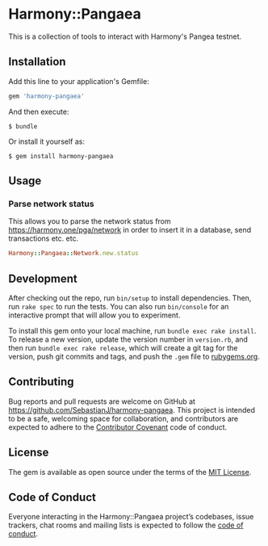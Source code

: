 # Harmony::Pangaea

This is a collection of tools to interact with Harmony's Pangea testnet.

## Installation

Add this line to your application's Gemfile:

```ruby
gem 'harmony-pangaea'
```

And then execute:

    $ bundle

Or install it yourself as:

    $ gem install harmony-pangaea

## Usage

### Parse network status

This allows you to parse the network status from https://harmony.one/pga/network in order to insert it in a database, send transactions etc. etc.

```ruby
Harmony::Pangaea::Network.new.status
```

## Development

After checking out the repo, run `bin/setup` to install dependencies. Then, run `rake spec` to run the tests. You can also run `bin/console` for an interactive prompt that will allow you to experiment.

To install this gem onto your local machine, run `bundle exec rake install`. To release a new version, update the version number in `version.rb`, and then run `bundle exec rake release`, which will create a git tag for the version, push git commits and tags, and push the `.gem` file to [rubygems.org](https://rubygems.org).

## Contributing

Bug reports and pull requests are welcome on GitHub at https://github.com/SebastianJ/harmony-pangaea. This project is intended to be a safe, welcoming space for collaboration, and contributors are expected to adhere to the [Contributor Covenant](http://contributor-covenant.org) code of conduct.

## License

The gem is available as open source under the terms of the [MIT License](https://opensource.org/licenses/MIT).

## Code of Conduct

Everyone interacting in the Harmony::Pangaea project’s codebases, issue trackers, chat rooms and mailing lists is expected to follow the [code of conduct](https://github.com/SebastianJ/harmony-pangaea/blob/master/CODE_OF_CONDUCT.md).
